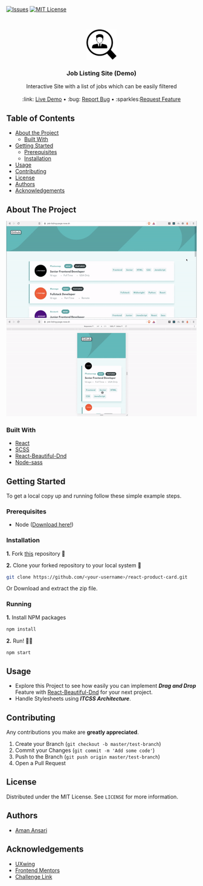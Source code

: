 [![Issues][issues-shield]][issues-url]
[![MIT License][license-shield]][license-url]

<!-- PROJECT LOGO -->
<br />
<p align="center">
  <a href="https://github.com/aman-atg/Job-Listing-Demo-Site">
    <img src="Readme/logo.png" alt="Logo" width="80" height="80">
  </a>

  <h3 align="center">Job Listing Site (Demo)</h3>

  <p align="center">
  Interactive Site with a list of jobs which can be easily filtered
    <br />
    <br />
     :link: <a href="https://job-listing-page.now.sh">  Live Demo</a>
    &#8226; 
   :bug: <a href="https://github.com/othneildrew/Best-README-Template/issues">Report Bug</a>
    &#8226; 
    :sparkles:<a href="https://github.com/othneildrew/Best-README-Template/issues">Request Feature</a>
  </p>
</p>

<!-- TABLE OF CONTENTS -->

## Table of Contents

- [About the Project](#about-the-project)
  - [Built With](#built-with)
- [Getting Started](#getting-started)
  - [Prerequisites](#prerequisites)
  - [Installation](#installation)
- [Usage](#usage)
- [Contributing](#contributing)
- [License](#license)
- [Authors](#authors)
- [Acknowledgements](#acknowledgements)

<!-- ABOUT THE PROJECT -->

## About The Project

[![Product Demo][preview-0]](https://job-listing-page.now.sh)
<br/>
[![Product Responsive Demo][preview-1]](https://job-listing-page.now.sh)

### Built With

- [React](https://reactjs.com)
- [SCSS](https://sass-lang.com)
- [React-Beautiful-Dnd](https://github.com/atlassian/react-beautiful-dnd)
- [Node-sass](https://github.com/sass/node-sass)

<!-- GETTING STARTED -->

## Getting Started

To get a local copy up and running follow these simple example steps.

### Prerequisites

- Node ([Download here!](https://nodejs.org/en/download))

### Installation

**1.** Fork [this](https://github.com/aman-atg/react-product-card) repository :fork_and_knife:

**2.** Clone your forked repository to your local system :busts_in_silhouette:

```sh
git clone https://github.com/<your-username>/react-product-card.git
```

Or Download and extract the zip file.

### Running

**1.** Install NPM packages

```sh
npm install
```

**2.** Run! :running_man:

```sh
npm start
```

<!-- USAGE EXAMPLES -->

## Usage

- Explore this Project to see how easily you can implement **_Drag and Drop_** Feature with [React-Beautiful-Dnd](add-link) for your next project.
- Handle Stylesheets using **_ITCSS Architecture_**.

<!-- CONTRIBUTING -->

## Contributing

Any contributions you make are **greatly appreciated**.

1. Create your Branch (`git checkout -b master/test-branch`)
2. Commit your Changes (`git commit -m 'Add some code'`)
3. Push to the Branch (`git push origin master/test-branch`)
4. Open a Pull Request

<!-- LICENSE -->

## License

Distributed under the MIT License. See `LICENSE` for more information.

<!-- CONTACT -->

## Authors

- [Aman Ansari](https://github.com/aman-atg)

<!-- ACKNOWLEDGEMENTS -->

## Acknowledgements

- [UXwing](https://uxwing.com)
- [Frontend Mentors](http://frontendmentor.io)
- [Challenge Link](https://www.frontendmentor.io/challenges/job-listings-with-filtering-ivstIPCt)

<!-- MARKDOWN LINKS & IMAGES -->

[issues-shield]: https://img.shields.io/github/issues/othneildrew/Best-README-Template.svg?style=flat-square
[issues-url]: https://github.com/aman-atg/Job-Listing-Site/issues
[license-shield]: https://img.shields.io/github/license/othneildrew/Best-README-Template.svg?style=flat-square
[license-url]: https://github.com/aman-atg/Job-Listing-Site/blob/master/LICENSE.txt
[preview-0]: Readme/github-preview-0.gif
[preview-1]: Readme/github-preview-1.gif
